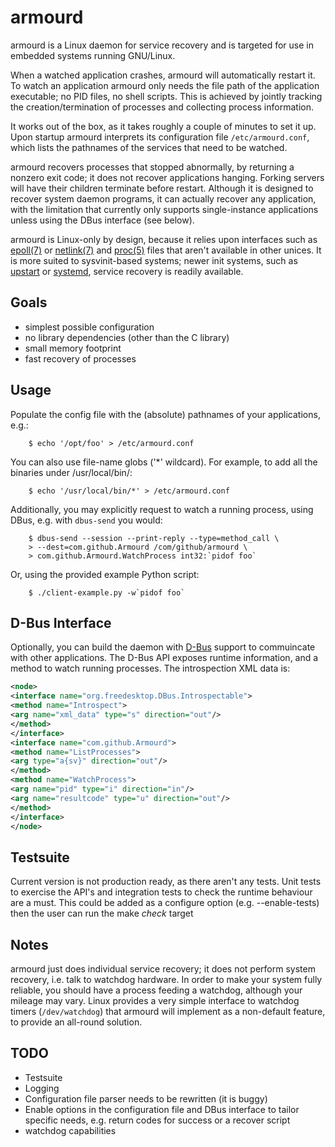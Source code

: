 armourd
=======

armourd is a Linux daemon for service recovery and is targeted for use in
embedded systems running GNU/Linux.

When a watched application crashes, armourd will automatically restart it. To
watch an application armourd only needs the file path of the application
executable; no PID files, no shell scripts. This is achieved by jointly
tracking the creation/termination of processes and collecting process
information.

It works out of the box, as it takes roughly a couple of minutes to set it up.
Upon startup armourd interprets its configuration file `/etc/armourd.conf`,
which lists the pathnames of the services that need to be watched.

armourd recovers processes that stopped abnormally, by returning a nonzero exit
code; it does not recover applications hanging. Forking servers will have their
children terminate before restart. Although it is designed to recover system
daemon programs, it can actually recover any application, with the limitation
that currently only supports single-instance applications unless using the DBus
interface (see below).

armourd is Linux-only by design, because it relies upon interfaces such as
[epoll(7)](http://man7.org/linux/man-pages/man7/epoll.7.html) or [netlink(7)](http://man7.org/linux/man-pages/man7/netlink.7.html) 
and [proc(5)](http://man7.org/linux/man-pages/man5/proc.5.html) 
files that aren't available in other unices.
It is more suited to sysvinit-based systems; newer init systems, such as
[upstart](http://upstart.ubuntu.com/) or [systemd](http://www.freedesktop.org/wiki/Software/systemd/), 
service recovery is readily available.

Goals
-----

* simplest possible configuration
* no library dependencies (other than the C library)
* small memory footprint
* fast recovery of processes


Usage
-----

Populate the config file with the (absolute) pathnames of your applications,
e.g.:

        $ echo '/opt/foo' > /etc/armourd.conf

You can also use file-name globs ('*' wildcard). For example, to add all the
binaries under /usr/local/bin/:

        $ echo '/usr/local/bin/*' > /etc/armourd.conf

Additionally, you may explicitly request to watch a running process, using
DBus, e.g. with `dbus-send` you would:

        $ dbus-send --session --print-reply --type=method_call \
        > --dest=com.github.Armourd /com/github/armourd \
        > com.github.Armourd.WatchProcess int32:`pidof foo`

Or, using the provided example Python script:

        $ ./client-example.py -w`pidof foo`


D-Bus Interface
--------------

Optionally, you can build the daemon with [D-Bus](http://dbus.freedesktop.org/) 
support to commuincate with other applications. The D-Bus API exposes runtime 
information, and a method to watch running processes. The introspection XML data is:
```xml
<node>
<interface name="org.freedesktop.DBus.Introspectable">
<method name="Introspect">
<arg name="xml_data" type="s" direction="out"/>
</method>
</interface>
<interface name="com.github.Armourd">
<method name="ListProcesses">
<arg type="a{sv}" direction="out"/>
</method>
<method name="WatchProcess">
<arg name="pid" type="i" direction="in"/>
<arg name="resultcode" type="u" direction="out"/>
</method>
</interface>
</node>
```



Testsuite
---------

Current version is not production ready, as there aren't any tests.  Unit tests
to exercise the API's and integration tests to check the runtime behaviour are
a must.  This could be added as a configure option (e.g. --enable-tests) then
the user can run the make *check* target

Notes
-----

armourd just does individual service recovery; it does not perform system
recovery, i.e. talk to watchdog hardware.  In order to make your system fully
reliable, you should have a process feeding a watchdog, although your mileage
may vary.  Linux provides a very simple interface to watchdog timers
(`/dev/watchdog`) that armourd will implement as a non-default feature, to
provide an all-round solution.

TODO
----

* Testsuite
* Logging
* Configuration file parser needs to be rewritten (it is buggy)
* Enable options in the configuration file and DBus interface to tailor
  specific needs, e.g. return codes for success or a recover script
* watchdog capabilities
